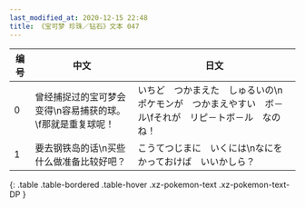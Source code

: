 ```yaml
---
last_modified_at: 2020-12-15 22:48
title: 《宝可梦 珍珠／钻石》文本 047
---
```

| 编号 | 中文 | 日文 |
| ---- | ---- | ---- |
| 0 | 曾经捕捉过的宝可梦会变得\n容易捕获的球。\f那就是重复球呢！ | いちど　つかまえた　しゅるいの\nポケモンが　つかまえやすい　ボ－ル\fそれが　リピ－トボ－ル　なのね！ |
| 1 | 要去钢铁岛的话\n买些什么做准备比较好吧？ | こうてつじまに　いくには\nなにを　かっておけば　いいかしら？ |
{: .table .table-bordered .table-hover .xz-pokemon-text .xz-pokemon-text-DP }